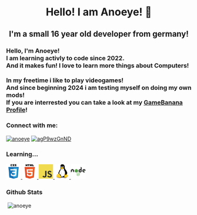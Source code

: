 <h1 align="center">Hello! I am Anoeye! 👋</h1>
<h2 align="center">I'm a small 16 year old developer from germany!</h2>

<h3>Hello, I'm Anoeye!<br>I am learning activly to code since 2022.<br>And it makes fun! I love to learn more things about Computers!<br><br>In my freetime i like to play videogames!<br>And since beginning 2024 i am testing myself on doing my own mods!<br>If you are interrested you can take a look at my <a href="https://gamebanana.com/members/2997885">GameBanana Profile</a>!</h3>

<h3 align="left">Connect with me:</h3>
<p align="left">
<a href="https://www.youtube.com/c/anoeye" target="blank"><img align="center" src="https://raw.githubusercontent.com/rahuldkjain/github-profile-readme-generator/master/src/images/icons/Social/youtube.svg" alt="anoeye" height="30" width="40" /></a>
<a href="https://discord.gg/agP9wzGnND" target="blank"><img align="center" src="https://raw.githubusercontent.com/rahuldkjain/github-profile-readme-generator/master/src/images/icons/Social/discord.svg" alt="agP9wzGnND" height="30" width="40" /></a>
</p>

<h3 align="left">Learning...</h3>
<p align="left"> <a href="https://www.w3schools.com/css/" target="_blank" rel="noreferrer"> <img src="https://raw.githubusercontent.com/devicons/devicon/master/icons/css3/css3-original-wordmark.svg" alt="css3" width="40" height="40"/> </a>
<a href="https://www.w3.org/html/" target="_blank" rel="noreferrer"> <img src="https://raw.githubusercontent.com/devicons/devicon/master/icons/html5/html5-original-wordmark.svg" alt="html5" width="40" height="40"/> </a>
<a href="https://developer.mozilla.org/en-US/docs/Web/JavaScript" target="_blank" rel="noreferrer"> <img src="https://raw.githubusercontent.com/devicons/devicon/master/icons/javascript/javascript-original.svg" alt="javascript" width="40" height="40"/> </a> <a href="https://www.linux.org/" target="_blank" rel="noreferrer"> <img src="https://raw.githubusercontent.com/devicons/devicon/master/icons/linux/linux-original.svg" alt="linux" width="40" height="40"/> </a>
<a href="https://nodejs.org" target="_blank" rel="noreferrer"> <img src="https://raw.githubusercontent.com/devicons/devicon/master/icons/nodejs/nodejs-original-wordmark.svg" alt="nodejs" width="40" height="40"/> </a> </p>

<h3 align="left">Github Stats</h3>

<p>&nbsp;<img align="center" src="https://github-readme-stats.vercel.app/api?username=anoeye&show_icons=true&locale=en" alt="anoeye" /></p>
